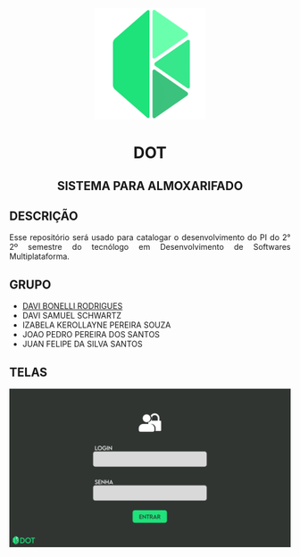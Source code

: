<div align="center">
  <img src="./imagens/logo.png" alt="DOT logo" width="200"/>
  <h1>DOT</h1>
  <h2>SISTEMA PARA ALMOXARIFADO</h2>
</div>

<h2>DESCRIÇÃO</h2>
<p align="justify">Esse repositório será usado para catalogar o desenvolvimento do PI do 2° 2º semestre do tecnólogo em Desenvolvimento de Softwares Multiplataforma.</p>

<h2>GRUPO</h2>
<ul>
  <li><a href="https://github.com/DaviSchwartz">DAVI BONELLI RODRIGUES</a></li>
  <li>DAVI SAMUEL SCHWARTZ</li>
  <li>IZABELA KEROLLAYNE PEREIRA SOUZA</li>
  <li>JOAO PEDRO PEREIRA DOS SANTOS</li>
  <li>JUAN FELIPE DA SILVA SANTOS
</li>
  
</ul>

<h2>TELAS</h2>
<img src="./imagens/tela1.png" alt="tela 1"/>
